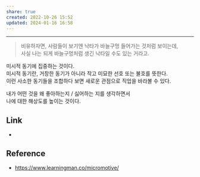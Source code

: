 ```yaml
---
share: true
created: 2022-10-26 15:52
updated: 2024-01-16 16:58
---
```


---

> 비유하자면, 사람들이 보기엔 낙타가 바늘구멍 들어가는 것처럼 보이는데,  
> 사실 나는 되게 바늘구멍처럼 생긴 낙타일 수도 있는 거라고.

미시적 동기에 집중하는 것이다.  
미시적 동기란, 거창한 동기가 아니라 작고 미묘한 선호 또는 불호를 뜻한다.  
이런 사소한 동기들을 조합하다 보면 새로운 관점으로 직업을 바라볼 수 있다.

내가 어떤 것을 왜 좋아하는지 / 싫어하는 지를 생각하면서  
나에 대한 해상도를 높이는 것이다.



## Link
- 


## Reference
- https://www.learningman.co/micromotive/ 


